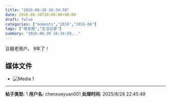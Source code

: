 ```yaml
---
title: "2016-06-30 16:34:58"
date: 2016-06-30T10:00:00+08:00
draft: false
categories: ["moments","2016","2016-06"]
tags: ["朋友圈","生活记录"]
summary: "2016-06-30 16:34:58..."
---
```


豆瓣老用户。
9年了！

## 媒体文件

- ![Media 1](/Moments/photos/2016-06-30/201606301634580.jpg)

---

**帖子类型:** 1
**用户名:** chenxueyuan001
**处理时间:** 2025/8/28 22:45:49